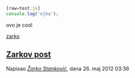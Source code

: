 ```javascript
[raw=test.js]
console.log('ojha');
```

ovo je cool

[zarko](http://www.google.com)

[Zarkov post](http://nodejs.rs/post/zarkov-post)
--------------------
Napisao _[Žarko Stanković](http://nodejs.rs/user/ManInTheBox)_, dana 26. maj 2012 03:36
